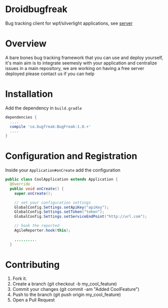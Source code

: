Droidbugfreak
===========

Bug tracking client for wpf/silverlight applications, see [server](https://github.com/agilefreaks/apibugfreak)

Overview
========

A bare bones bug tracking framework that you can use and deploy yourself, it's main aim is to integrate seemesly 
with your application and centralize issues in a main repository, we are working on having a free server deployed
please contact us if you can help

Installation
============

Add the dependency in `build.gradle`

```groovy
dependencies {
  ....
  compile 'co.bugfreak:BugFreak:1.0.+'
  ....
}
```

Configuration and Registration
==============================
Inside your `Application#onCreate` add the configuration

```java
public class CoolApplication extends Application {
  @Override
  public void onCreate() {
    super.onCreate();

    // set your configuration settings
    GlobalConfig.Settings.setApiKey("apiKey");
    GlobalConfig.Settings.setToken("token");
    GlobalConfig.Settings.setServiceEndPoint("http://url.com");

    // hook the reported
    AgileReporter.hook(this);
    
    ..........
  }
```

Contributing
============

1. Fork it.
2. Create a branch (git checkout -b my_cool_feature)
3. Commit your changes (git commit -am "Added CoolFeature")
4. Push to the branch (git push origin my_cool_feature)
5. Open a Pull Request
